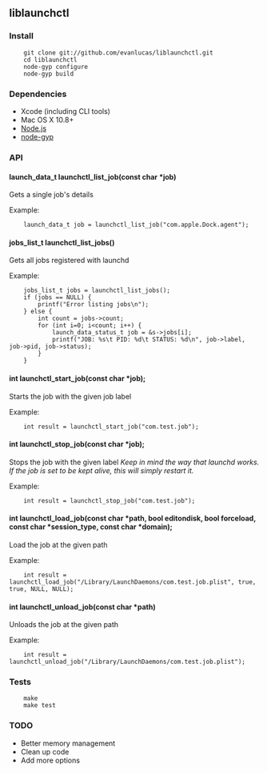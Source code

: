 ## liblaunchctl

### Install

		git clone git://github.com/evanlucas/liblaunchctl.git
		cd liblaunchctl
		node-gyp configure
		node-gyp build

### Dependencies

- Xcode (including CLI tools)
- Mac OS X 10.8+
- [Node.js](http://nodejs.org)
- [node-gyp](https://github.com/TooTallNate/node-gyp)

### API

#### launch_data_t launchctl_list_job(const char *job)

Gets a single job's details

Example:

		launch_data_t job = launchctl_list_job("com.apple.Dock.agent");
		
#### jobs_list_t launchctl_list_jobs()

Gets all jobs registered with launchd

Example:

		jobs_list_t jobs = launchctl_list_jobs();
		if (jobs == NULL) {
			printf("Error listing jobs\n");
		} else {
			int count = jobs->count;
			for (int i=0; i<count; i++) {
				launch_data_status_t job = &s->jobs[i];
				printf("JOB: %s\t PID: %d\t STATUS: %d\n", job->label, job->pid, job->status);
			}
		}

#### int launchctl_start_job(const char *job);

Starts the job with the given job label

Example:

		int result = launchctl_start_job("com.test.job");

#### int launchctl_stop_job(const char *job);

Stops the job with the given label
*Keep in mind the way that launchd works.  If the job is set to be kept alive, this will simply restart it.*

Example:

		int result = launchctl_stop_job("com.test.job");

#### int launchctl_load_job(const char *path, bool editondisk, bool forceload, const char *session_type, const char *domain);

Load the job at the given path

Example:

		int result = launchctl_load_job("/Library/LaunchDaemons/com.test.job.plist", true, true, NULL, NULL);

#### int launchctl_unload_job(const char *path)

Unloads the job at the given path

Example:

		int result = launchctl_unload_job("/Library/LaunchDaemons/com.test.job.plist");

### Tests

		make
		make test

### TODO

- Better memory management
- Clean up code
- Add more options
